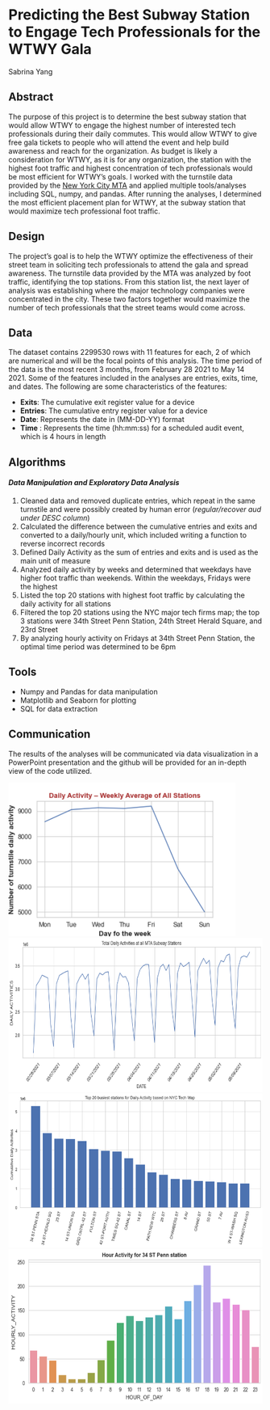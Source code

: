 # Predicting the Best Subway Station to Engage Tech Professionals for the WTWY Gala 

Sabrina Yang


## Abstract

The purpose of this project is to determine the best subway station that would allow WTWY to engage the highest number of interested tech professionals during their daily commutes. This would allow WTWY to give free gala tickets to people who will attend the event and help build awareness and reach for the organization. As budget is likely a consideration for WTWY, as it is for any organization, the station with the highest foot traffic and highest concentration of tech professionals would be most efficient for WTWY’s goals. I worked with the turnstile data provided by the [New York City MTA](http://web.mta.info/developers/turnstile.html) and applied multiple tools/analyses including SQL, numpy, and pandas. After running the analyses, I determined the most efficient placement plan for WTWY, at the subway station that would maximize tech professional foot traffic. 




## Design
The project’s goal is to help the WTWY optimize the effectiveness of their street team in soliciting tech professionals to attend the gala and spread awareness. The turnstile data provided by the MTA was analyzed by foot traffic, identifying the top stations. From this station list, the next layer of analysis was establishing where the major technology companies were concentrated in the city. These two factors together would maximize the number of tech professionals that the street teams would come across. 
  

## Data

The dataset contains 2299530 rows with 11 features for each, 2 of which are numerical and will be the focal points of this analysis. The time period of the data is the most recent 3 months, from February 28 2021 to May 14 2021. Some of the features included in the analyses are entries, exits, time, and dates. The following are some characteristics of the features:

 -  __Exits__: 	The cumulative exit register value for a device
 -  __Entries__: The cumulative entry register value for a device
 -  __Date__: Represents the date in (MM-DD-YY) format
 - __Time__ : Represents the time (hh:mm:ss) for a scheduled audit event, which is 4 hours in length

 
## Algorithms
#### *Data Manipulation and Exploratory Data Analysis*

1.	Cleaned data and removed duplicate entries, which repeat in the same turnstile and were possibly created by human error (*regular/recover aud under DESC column*)
2.	Calculated the difference between the cumulative entries and exits and converted to a daily/hourly unit, which included writing a function to reverse incorrect records
3.	Defined Daily Activity as the sum of entries and exits and is used as the main unit of measure
4.	Analyzed daily activity by weeks and determined that weekdays have higher foot traffic than weekends. Within the weekdays, Fridays were the highest
5.	Listed the top 20 stations with highest foot traffic by calculating the daily activity for all stations
6.	Filtered the top 20 stations using the NYC major tech firms map; the top 3 stations were 34th Street Penn Station, 24th Street Herald Square, and 23rd Street
7.	By analyzing hourly activity on Fridays at 34th Street Penn Station, the optimal time period was determined to be 6pm


## Tools
 -  Numpy and Pandas for data manipulation
 -  Matplotlib and Seaborn for plotting
 -  SQL for data extraction

## Communication
The results of the analyses will be communicated via data visualization in a PowerPoint presentation and the github will be provided for an in-depth view of the code utilized.



<img src="https://github.com/SYNYC/1_Project_MTA/blob/master/charts/all%20station-weekly%20average.png" width = "450" height = "305">

<img src="https://github.com/SYNYC/1_Project_MTA/blob/master/charts/all_station.png" width = "600" height = "305">

<img src="https://github.com/SYNYC/1_Project_MTA/blob/master/charts/Top20_tech.png" width = "600" height = "305">

<img src="https://github.com/SYNYC/1_Project_MTA/blob/master/charts/Hour_34Penn.png" width = "600" height = "305">


